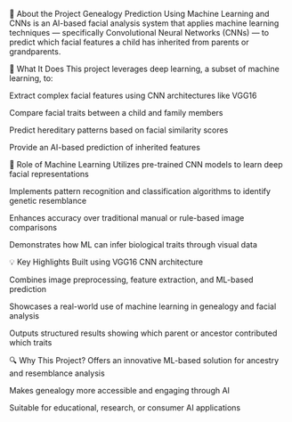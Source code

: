 📘 About the Project
Genealogy Prediction Using Machine Learning and CNNs is an AI-based facial analysis system that applies machine learning techniques — specifically Convolutional Neural Networks (CNNs) — to predict which facial features a child has inherited from parents or grandparents.

🧠 What It Does
This project leverages deep learning, a subset of machine learning, to:

Extract complex facial features using CNN architectures like VGG16

Compare facial traits between a child and family members

Predict hereditary patterns based on facial similarity scores

Provide an AI-based prediction of inherited features

🤖 Role of Machine Learning
Utilizes pre-trained CNN models to learn deep facial representations

Implements pattern recognition and classification algorithms to identify genetic resemblance

Enhances accuracy over traditional manual or rule-based image comparisons

Demonstrates how ML can infer biological traits through visual data

💡 Key Highlights
Built using VGG16 CNN architecture

Combines image preprocessing, feature extraction, and ML-based prediction

Showcases a real-world use of machine learning in genealogy and facial analysis

Outputs structured results showing which parent or ancestor contributed which traits

🔍 Why This Project?
Offers an innovative ML-based solution for ancestry and resemblance analysis

Makes genealogy more accessible and engaging through AI

Suitable for educational, research, or consumer AI applications

